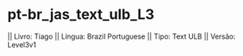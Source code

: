# pt-br_jas_text_ulb_L3

|| Livro: Tiago
|| Língua: Brazil Portuguese 
|| Tipo: Text ULB 
|| Versão: Level3v1